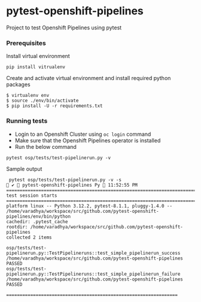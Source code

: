 # pytest-openshift-pipelines
Project to test Openshift Pipelines using pytest


### Prerequisites
Install virtual environment
```
pip install vitrualenv
```
Create and activate virtual environment and install required python packages
```
$ virtualenv env
$ source ./env/bin/activate 
$ pip install -U -r requirements.txt
```

### Running tests
* Login to an Openshift Cluster using `oc login` command
* Make sure that the Openshift Pipelines operator is installed
* Run the below command
```
pytest osp/tests/test-pipelinerun.py -v
```
Sample output
```
 pytest osp/tests/test-pipelinerun.py -v -s                                              ✔  pytest-openshift-pipelines Py  11:52:55 PM 
==================================================================================== test session starts =====================================================================================
platform linux -- Python 3.12.2, pytest-8.1.1, pluggy-1.4.0 -- /home/varadhya/workspace/src/github.com/pytest-openshift-pipelines/env/bin/python
cachedir: .pytest_cache
rootdir: /home/varadhya/workspace/src/github.com/pytest-openshift-pipelines
collected 2 items                                                                                                                                                                            

osp/tests/test-pipelinerun.py::TestPipelineruns::test_simple_pipelinerun_success /home/varadhya/workspace/src/github.com/pytest-openshift-pipelines
PASSED
osp/tests/test-pipelinerun.py::TestPipelineruns::test_simple_pipelinerun_failure /home/varadhya/workspace/src/github.com/pytest-openshift-pipelines
PASSED

================================================================
```
